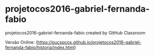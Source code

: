 # projetocos2016-gabriel-fernanda-fabio
projetocos2016-gabriel-fernanda-fabio created by GitHub Classroom

Versão Online:
(https://pucspcos.github.io/projetocos2016-gabriel-fernanda-fabio/historia/index.html)

